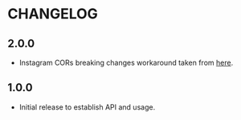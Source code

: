 # CHANGELOG

## 2.0.0

- Instagram CORs breaking changes workaround taken from [here](https://github.com/jsanahuja/InstagramFeed/commit/3fcb4bf7d8e56fc56fc8efe2a3b7d467ab3bcd5c#diff-0eb547304658805aad788d320f10bf1f292797b5e6d745a3bf617584da017051R319).

## 1.0.0

- Initial release to establish API and usage.

